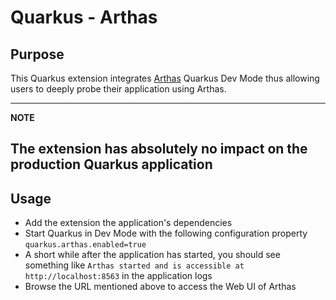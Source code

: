 # Quarkus - Arthas

## Purpose

This Quarkus extension integrates [Arthas](https://github.com/alibaba/arthas) Quarkus Dev Mode thus allowing users to deeply
probe their application using Arthas.

---
**NOTE**

The extension has absolutely no impact on the production Quarkus application
---

## Usage

* Add the extension the application's dependencies
* Start Quarkus in Dev Mode with the following configuration property `quarkus.arthas.enabled=true`
* A short while after the application has started, you should see something like `Arthas started and is accessible at http://localhost:8563` in the application logs
* Browse the URL mentioned above to access the Web UI of Arthas
